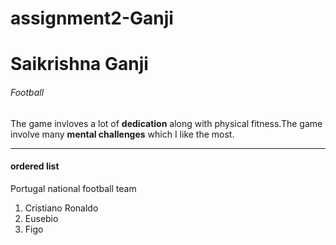 # assignment2-Ganji
# Saikrishna Ganji
###### Football
The game invloves a lot of **dedication** along with physical fitness.The game involve many **mental challenges** which I like the most.

***  

#### ordered list
Portugal national football team
1. Cristiano Ronaldo
2. Eusebio
3. Figo